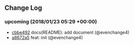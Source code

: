 ## Change Log

### upcoming (2018/01/23 05:29 +00:00)

* [cbbe492](https://github.com/evenchange4/svgr.macro/commit/cbbe49292f700cf1b968a741632ad78bdd5850a9) docs(README): add document (@evenchange4)
* [a8672a5](https://github.com/evenchange4/svgr.macro/commit/a8672a58ba7fa3aafff24beac87da45dc2887654) feat: init (@evenchange4)
